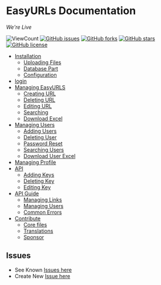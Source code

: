 # EasyURLs Documentation

_We're Live_

![ViewCount](https://views.whatilearened.today/views/github/kaustubhk24/EasyURLs.svg) [![GitHub issues](https://img.shields.io/github/issues/kaustubhk24/EasyURLs)](https://github.com/kaustubhk24/EasyURLs/issues)  [![GitHub forks](https://img.shields.io/github/forks/kaustubhk24/EasyURLs)](https://github.com/kaustubhk24/EasyURLs/network) [![GitHub stars](https://img.shields.io/github/stars/kaustubhk24/EasyURLs)](https://github.com/kaustubhk24/EasyURLs/stargazers) [![GitHub license](https://img.shields.io/github/license/kaustubhk24/EasyURLs)](https://github.com/kaustubhk24/EasyURLs/blob/main/License) 


*   [Installation](https://www.kaustubh.codes/blog/how-to-use-easyurls/#installation)
    *   [Uploading Files](https://www.kaustubh.codes/blog/how-to-use-easyurls/#uploading-files)
    *   [Database Part](https://www.kaustubh.codes/blog/how-to-use-easyurls/#database-part)
    *   [Configuration](https://www.kaustubh.codes/blog/how-to-use-easyurls/#configuration)
*   [login](https://www.kaustubh.codes/blog/how-to-use-easyurls/#login)
*   [Managing EasyURLS](https://www.kaustubh.codes/blog/how-to-use-easyurls/#managing-easyurls)
    *   [Creating URL](https://www.kaustubh.codes/blog/how-to-use-easyurls/#creating-url)
    *   [Deleting URL](https://www.kaustubh.codes/blog/how-to-use-easyurls/#deleting-url)
    *   [Editing URL](https://www.kaustubh.codes/blog/how-to-use-easyurls/#editing-url)
    *   [Searching](https://www.kaustubh.codes/blog/how-to-use-easyurls/#searching)
    *   [Download Excel](https://www.kaustubh.codes/blog/how-to-use-easyurls/#download-excel)
*   [Managing Users](https://www.kaustubh.codes/blog/how-to-use-easyurls/#managing-users)
    *   [Adding Users](https://www.kaustubh.codes/blog/how-to-use-easyurls/#adding-users)
    *   [Deleting User](https://www.kaustubh.codes/blog/how-to-use-easyurls/#deleting-user)
    *   [Password Reset](https://www.kaustubh.codes/blog/how-to-use-easyurls/#password-reset)
    *   [Searching Users](https://www.kaustubh.codes/blog/how-to-use-easyurls/#searching-users)
    *   [Download User Excel](https://www.kaustubh.codes/blog/how-to-use-easyurls/#download-user-excel)
*   [Managing Profile](https://www.kaustubh.codes/blog/how-to-use-easyurls/#managing-profile)
*   [API](https://www.kaustubh.codes/blog/how-to-use-easyurls/#api)
    *   [Adding Keys](https://www.kaustubh.codes/blog/how-to-use-easyurls/#adding-keys)
    *   [Deleting Key](https://www.kaustubh.codes/blog/how-to-use-easyurls/#deleting-key)
    *   [Editing Key](https://www.kaustubh.codes/blog/how-to-use-easyurls/#editing-key)
*   [API Guide](https://www.kaustubh.codes/blog/how-to-use-easyurls/#api-guide)
    *   [Managing Links](https://www.kaustubh.codes/blog/how-to-use-easyurls/#managing-links)
    *   [Managing Users](https://www.kaustubh.codes/blog/how-to-use-easyurls/#managing-users-1)
    *   [Common Errors](https://www.kaustubh.codes/blog/how-to-use-easyurls/#common-errors)
*   [Contribute](https://www.kaustubh.codes/blog/how-to-use-easyurls/#contribute)
    *   [Core files](https://www.kaustubh.codes/blog/how-to-use-easyurls/#core-files)
    *   [Translations](https://www.kaustubh.codes/blog/how-to-use-easyurls/#translations)
    *   [Sponsor](https://www.kaustubh.codes/blog/how-to-use-easyurls/#sponsor)

## Issues 
* See Known [Issues here](https://github.com/kaustubhk24/EasyURLs/issues)
* Create New [Issue here](https://github.com/kaustubhk24/EasyURLs/issues/new)

